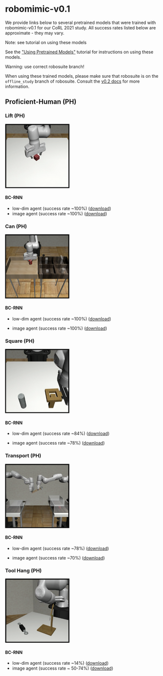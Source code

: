 # robomimic-v0.1

We provide links below to several pretrained models that were trained with robomimic-v0.1 for our CoRL 2021 study. All success rates listed below are approximate - they may vary.

<div class="admonition note">
<p class="admonition-title">Note: see tutorial on using these models</p>

See the ["Using Pretrained Models"](../tutorials/using_pretrained_models.html) tutorial for instructions on using these models.

</div>

<div class="admonition warning">
<p class="admonition-title">Warning: use correct robosuite branch!</p>

When using these trained models, please make sure that robosuite is on the `offline_study` branch of robosuite. Consult the [v0.2 docs](https://robomimic.github.io/docs/v0.2/datasets/robomimic_v0.1.html) for more information.

</div>

## Proficient-Human (PH)

### Lift (PH)

<img src="../images/lift.png" alt="proficient_human" style="zoom:33%;" />

#### BC-RNN

- low-dim agent (success rate ~100%) ([download](http://downloads.cs.stanford.edu/downloads/rt_benchmark/model_zoo/lift/bc_rnn/lift_ph_low_dim_epoch_1000_succ_100.pth))
- image agent (success rate ~100%) ([download](http://downloads.cs.stanford.edu/downloads/rt_benchmark/model_zoo/lift/bc_rnn/lift_ph_image_epoch_500_succ_100.pth))

### Can (PH)

<img src="../images/can.png" alt="proficient_human" style="zoom:33%;" />

#### BC-RNN

- low-dim agent (success rate ~100%) ([download](http://downloads.cs.stanford.edu/downloads/rt_benchmark/model_zoo/can/bc_rnn/can_ph_low_dim_epoch_1150_succ_100.pth))

- image agent (success rate ~100%) ([download](http://downloads.cs.stanford.edu/downloads/rt_benchmark/model_zoo/can/bc_rnn/can_ph_image_epoch_300_succ_100.pth))

  

### Square (PH)

<img src="../images/square.png" alt="proficient_human" style="zoom:33%;" />

#### BC-RNN

- low-dim agent (success rate ~84%) ([download](http://downloads.cs.stanford.edu/downloads/rt_benchmark/model_zoo/square/bc_rnn/square_ph_low_dim_epoch_1850_succ_84.pth))

- image agent (success rate ~78%) ([download](http://downloads.cs.stanford.edu/downloads/rt_benchmark/model_zoo/square/bc_rnn/square_ph_image_epoch_540_succ_78.pth))

  

### Transport (PH)

<img src="../images/transport.png" alt="proficient_human" style="zoom:33%;" />

#### BC-RNN

- low-dim agent (success rate ~78%) ([download](http://downloads.cs.stanford.edu/downloads/rt_benchmark/model_zoo/transport/bc_rnn/transport_ph_low_dim_epoch_1000_succ_78.pth))

- image agent (success rate ~70%) ([download](http://downloads.cs.stanford.edu/downloads/rt_benchmark/model_zoo/transport/bc_rnn/transport_ph_image_epoch_580_succ_70.pth))

  

### Tool Hang (PH)

<img src="../images/tool_hang.png" alt="proficient_human" style="zoom:33%;" />

#### BC-RNN

- low-dim agent (success rate ~14%) ([download](http://downloads.cs.stanford.edu/downloads/rt_benchmark/model_zoo/tool_hang/bc_rnn/tool_hang_ph_low_dim_epoch_2000_succ_14.pth))
- image agent (success rate ~ 50-74%) ([download](http://downloads.cs.stanford.edu/downloads/rt_benchmark/model_zoo/tool_hang/bc_rnn/tool_hang_ph_image_epoch_440_succ_74.pth))

